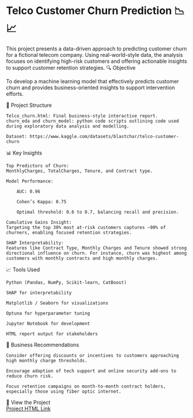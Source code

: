 # Telco Customer Churn Prediction 📉📈

This project presents a data-driven approach to predicting customer churn for a fictional telecom company. Using real-world-style data, the analysis focuses on identifying high-risk customers and offering actionable insights to support customer retention strategies.
🔍 Objective

To develop a machine learning model that effectively predicts customer churn and provides business-oriented insights to support intervention efforts.

📂 Project Structure

    Telco_churn.html: Final business-style interactive report.
    churn_eda and churn_model: python code scripts outlining code used during exploratory data analysis and modelling.

    Dataset: https://www.kaggle.com/datasets/blastchar/telco-customer-churn

📊 Key Insights

    Top Predictors of Churn:
    MonthlyCharges, TotalCharges, Tenure, and Contract type.

    Model Performance:

        AUC: 0.96

        Cohen’s Kappa: 0.75

        Optimal threshold: 0.6 to 0.7, balancing recall and precision.

    Cumulative Gains Insight:
    Targeting the top 30% most at-risk customers captures ~90% of churners, enabling focused retention strategies.

    SHAP Interpretability:
    Features like Contract Type, Monthly Charges and Tenure showed strong directional influence on churn. For instance, churn was highest among customers with monthly contracts and high monthly charges.

📈 Tools Used

    Python (Pandas, NumPy, Scikit-learn, CatBoost)

    SHAP for interpretability

    Matplotlib / Seaborn for visualizations

    Optuna for hyperparameter tuning

    Jupyter Notebook for development

    HTML report output for stakeholders

🧠 Business Recommendations

    Consider offering discounts or incentives to customers approaching high monthly charge thresholds.

    Encourage adoption of tech support and online security add-ons to reduce churn risk.

    Focus retention campaigns on month-to-month contract holders, especially those using fiber optic internet.
 
 🔗 View the Project   
[Project HTML Link](https://github.com/tjsladen/Telco-Customer-Churn/blob/578cdf949739061e7c7e870f9ccdaa9976ee76e9/Telco_churn.html)
